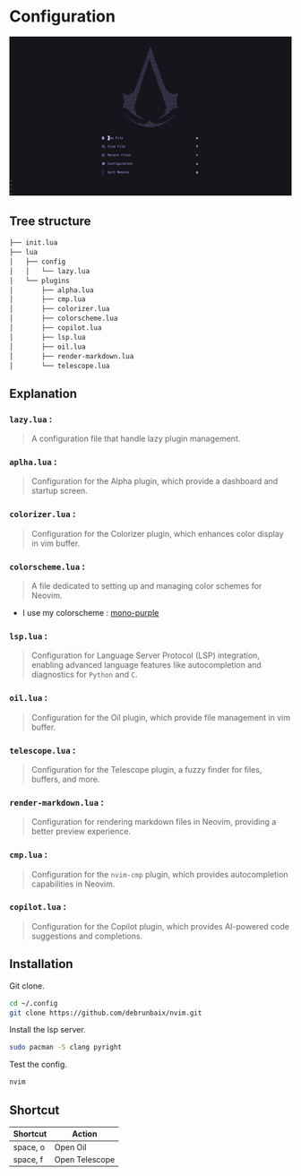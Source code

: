 # Configuration

![nvim-dashboard](assets/alpha_nvim.png)

## Tree structure

```bash tree
├── init.lua
├── lua
│   ├── config
│   │   └── lazy.lua
│   └── plugins
│       ├── alpha.lua
│       ├── cmp.lua
│       ├── colorizer.lua
│       ├── colorscheme.lua
│       ├── copilot.lua
│       ├── lsp.lua
│       ├── oil.lua
│       ├── render-markdown.lua
│       └── telescope.lua

```
## Explanation

### `lazy.lua` :

> A configuration file that handle lazy plugin management.

### `aplha.lua` :

> Configuration for the Alpha plugin, which provide a dashboard and startup screen.

### `colorizer.lua` :

> Configuration for the Colorizer plugin, which enhances color display in vim buffer.

### `colorscheme.lua` :

> A file dedicated to setting up and managing color schemes for Neovim.

- I use my colorscheme : [mono-purple](https://github.com/debrunbaix/mono-purple.nvim)

### `lsp.lua` :

> Configuration for Language Server Protocol (LSP) integration, enabling advanced language features like autocompletion and diagnostics for `Python` and `C`.

### `oil.lua` :

> Configuration for the Oil plugin, which provide file management in vim buffer.

### `telescope.lua` :

> Configuration for the Telescope plugin, a fuzzy finder for files, buffers, and more.

### `render-markdown.lua` :

> Configuration for rendering markdown files in Neovim, providing a better preview experience.

### `cmp.lua` :

> Configuration for the `nvim-cmp` plugin, which provides autocompletion capabilities in Neovim.

### `copilot.lua` :

> Configuration for the Copilot plugin, which provides AI-powered code suggestions and completions.

## Installation

Git clone.

```bash
cd ~/.config
git clone https://github.com/debrunbaix/nvim.git
```

Install the lsp server.

```bash
sudo pacman -S clang pyright
```

Test the config.

```bash
nvim
```

## Shortcut

| Shortcut | Action         |
| -------- | -------------- |
| space, o | Open Oil       |
| space, f | Open Telescope |

